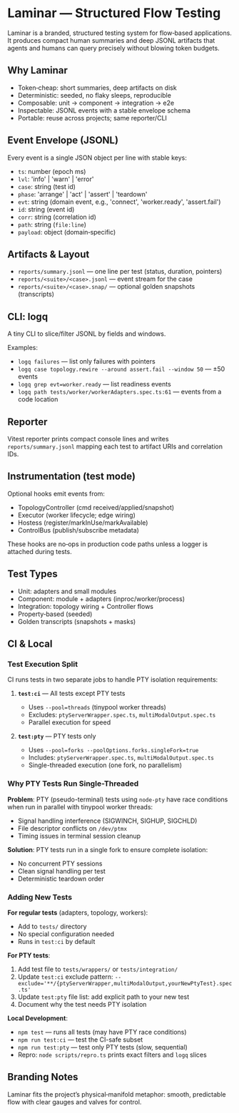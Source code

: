 # Laminar — Structured Flow Testing

Laminar is a branded, structured testing system for flow‑based applications. It produces compact human summaries and deep JSONL artifacts that agents and humans can query precisely without blowing token budgets.

## Why Laminar
- Token‑cheap: short summaries, deep artifacts on disk
- Deterministic: seeded, no flaky sleeps, reproducible
- Composable: unit → component → integration → e2e
- Inspectable: JSONL events with a stable envelope schema
- Portable: reuse across projects; same reporter/CLI

## Event Envelope (JSONL)
Every event is a single JSON object per line with stable keys:

- `ts`: number (epoch ms)
- `lvl`: 'info' | 'warn' | 'error'
- `case`: string (test id)
- `phase`: 'arrange' | 'act' | 'assert' | 'teardown'
- `evt`: string (domain event, e.g., 'connect', 'worker.ready', 'assert.fail')
- `id`: string (event id)
- `corr`: string (correlation id)
- `path`: string (`file:line`)
- `payload`: object (domain‑specific)

## Artifacts & Layout
- `reports/summary.jsonl` — one line per test (status, duration, pointers)
- `reports/<suite>/<case>.jsonl` — event stream for the case
- `reports/<suite>/<case>.snap/` — optional golden snapshots (transcripts)

## CLI: logq
A tiny CLI to slice/filter JSONL by fields and windows.

Examples:
- `logq failures` — list only failures with pointers
- `logq case topology.rewire --around assert.fail --window 50` — ±50 events
- `logq grep evt=worker.ready` — list readiness events
- `logq path tests/worker/workerAdapters.spec.ts:61` — events from a code location

## Reporter
Vitest reporter prints compact console lines and writes `reports/summary.jsonl` mapping each test to artifact URIs and correlation IDs.

## Instrumentation (test mode)
Optional hooks emit events from:
- TopologyController (cmd received/applied/snapshot)
- Executor (worker lifecycle; edge wiring)
- Hostess (register/markInUse/markAvailable)
- ControlBus (publish/subscribe metadata)

These hooks are no‑ops in production code paths unless a logger is attached during tests.

## Test Types
- Unit: adapters and small modules
- Component: module + adapters (inproc/worker/process)
- Integration: topology wiring + Controller flows
- Property‑based (seeded)
- Golden transcripts (snapshots + masks)

## CI & Local

### Test Execution Split
CI runs tests in two separate jobs to handle PTY isolation requirements:

1. **`test:ci`** — All tests except PTY tests
   - Uses `--pool=threads` (tinypool worker threads)
   - Excludes: `ptyServerWrapper.spec.ts`, `multiModalOutput.spec.ts`
   - Parallel execution for speed

2. **`test:pty`** — PTY tests only
   - Uses `--pool=forks --poolOptions.forks.singleFork=true`
   - Includes: `ptyServerWrapper.spec.ts`, `multiModalOutput.spec.ts`
   - Single-threaded execution (one fork, no parallelism)

### Why PTY Tests Run Single-Threaded

**Problem**: PTY (pseudo-terminal) tests using `node-pty` have race conditions when run in parallel with tinypool worker threads:
- Signal handling interference (SIGWINCH, SIGHUP, SIGCHLD)
- File descriptor conflicts on `/dev/ptmx`
- Timing issues in terminal session cleanup

**Solution**: PTY tests run in a single fork to ensure complete isolation:
- No concurrent PTY sessions
- Clean signal handling per test
- Deterministic teardown order

### Adding New Tests

**For regular tests** (adapters, topology, workers):
- Add to `tests/` directory
- No special configuration needed
- Runs in `test:ci` by default

**For PTY tests**:
1. Add test file to `tests/wrappers/` or `tests/integration/`
2. Update `test:ci` exclude pattern: `--exclude='**/{ptyServerWrapper,multiModalOutput,yourNewPtyTest}.spec.ts'`
3. Update `test:pty` file list: add explicit path to your new test
4. Document why the test needs PTY isolation

**Local Development**:
- `npm test` — runs all tests (may have PTY race conditions)
- `npm run test:ci` — test the CI-safe subset
- `npm run test:pty` — test only PTY tests (slow, sequential)
- Repro: `node scripts/repro.ts` prints exact filters and `logq` slices

## Branding Notes
Laminar fits the project’s physical‑manifold metaphor: smooth, predictable flow with clear gauges and valves for control.
